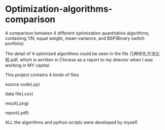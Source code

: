 # Optimization-algorithms-comparison
A comparison between 4 different optimization quantitative algorithms, containing 1/N, equal weight, mean-variance, and BSP(Binary switch portfolio)

The detail of 4 optimized algorithms could be seen in the file 几种优化方法比较.pdf, which is wrritten in Chinese as a report to my director when I was working in MY capital.

This project contains 4 kinds of files 

source code(.py)

data file(.csv)

result(.png)

report(.pdf)

ALL the algorithms and python scripts were developed by myself.
